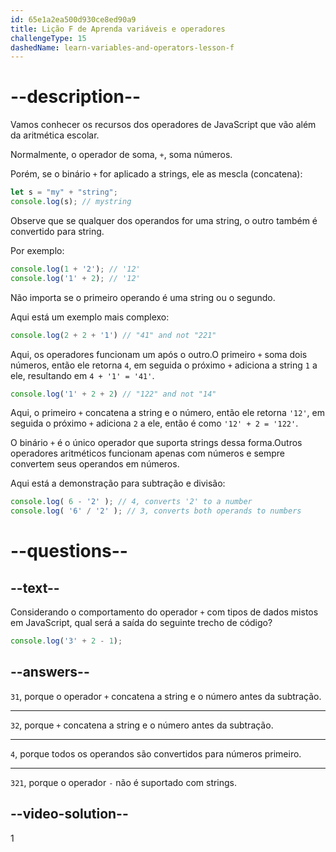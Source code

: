 ```yaml
---
id: 65e1a2ea500d930ce8ed90a9
title: Lição F de Aprenda variáveis e operadores
challengeType: 15
dashedName: learn-variables-and-operators-lesson-f
---
```


# --description--

Vamos conhecer os recursos dos operadores de JavaScript que vão além da aritmética escolar.

Normalmente, o operador de soma, `+`, soma números.

Porém, se o binário `+` for aplicado a strings, ele as mescla (concatena):

```js
let s = "my" + "string";
console.log(s); // mystring
```

Observe que se qualquer dos operandos for uma string, o outro também é convertido para string.

Por exemplo:

```js
console.log(1 + '2'); // '12'
console.log('1' + 2); // '12'
```

Não importa se o primeiro operando é uma string ou o segundo.

Aqui está um exemplo mais complexo:

```js
console.log(2 + 2 + '1') // "41" and not "221"
```

Aqui, os operadores funcionam um após o outro.O primeiro `+` soma dois números, então ele retorna `4`, em seguida o próximo `+` adiciona a string `1` a ele, resultando em `4 + '1' = '41'`.

```js
console.log('1' + 2 + 2) // "122" and not "14"
```

Aqui, o primeiro `+` concatena a string e o número, então ele retorna `'12'`, em seguida o próximo `+` adiciona `2` a ele, então é como `'12' + 2 = '122'`.

O binário `+` é o único operador que suporta strings dessa forma.Outros operadores aritméticos funcionam apenas com números e sempre convertem seus operandos em números.

Aqui está a demonstração para subtração e divisão:

```js
console.log( 6 - '2' ); // 4, converts '2' to a number
console.log( '6' / '2' ); // 3, converts both operands to numbers
```

# --questions--

## --text--
Considerando o comportamento do operador `+` com tipos de dados mistos em JavaScript, qual será a saída do seguinte trecho de código?

```js
console.log('3' + 2 - 1);
```

## --answers--

`31`, porque o operador `+` concatena a string e o número antes da subtração.

---

`32`, porque `+` concatena a string e o número antes da subtração.

---

`4`, porque todos os operandos são convertidos para números primeiro.

---

`321`, porque o operador `-` não é suportado com strings.

## --video-solution--

1
